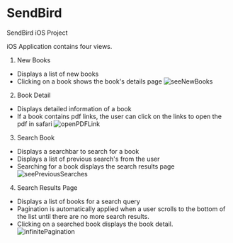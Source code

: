 # SendBird
SendBird iOS Project

iOS Application contains four views.

1) New Books
* Displays a list of new books 
* Clicking on a book shows the book's details page
![seeNewBooks](https://github.com/MochaTheCoder/SendBird/blob/master/ReadmeAssets/newBooksScreenshot.png)

2) Book Detail
* Displays detailed information of a book
* If a book contains pdf links, the user can click on the links to open the pdf in safari
![openPDFLink](https://github.com/MochaTheCoder/SendBird/blob/master/ReadmeAssets/openPdfLink.gif)

3) Search Book
* Displays a searchbar to search for a book
* Displays a list of previous search's from the user
* Searching for a book displays the search results page
![seePreviousSearches](https://github.com/MochaTheCoder/SendBird/blob/master/ReadmeAssets/seePreviousSearch.gif)

4) Search Results Page
* Displays a list of books for a search query
* Pagination is automatically applied when a user scrolls to the bottom of the list until there are no more search results.
* Clicking on a searched book displays the book detail.
![infinitePagination](https://github.com/MochaTheCoder/SendBird/blob/master/ReadmeAssets/paginationScroll.gif)
